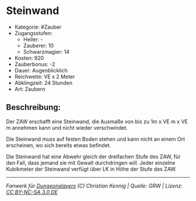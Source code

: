 # Steinwand

- Kategorie: #Zauber
- Zugangsstufen:
  - Heiler: -
  - Zauberer: 10
  - Schwarzmagier: 14
- Kosten: 920
- Zauberbonus: -2
- Dauer: Augenblicklich
- Reichweite: VE x 2 Meter
- Abklingzeit: 24 Stunden
- Art: Zaubern

## Beschreibung:

Der ZAW erschafft eine Steinwand, die Ausmaße von bis zu 1m x VE m x VE m annehmen kann und nicht wieder verschwindet.

Die Steinwand muss auf festen Boden stehen und kann nicht an einem Ort erscheinen, wo sich bereits etwas befindet.

Die Steinwand hat eine Abwehr gleich der dreifachen Stufe des ZAW, für den Fall, dass jemand sie mit Gewalt durchdringen will. Jeder einzelne Kubikmeter der Steinwand verfügt über LK in Höhe der Stufe des ZAW.

---

_Fanwerk für [Dungeonslayers](https://www.dungeonslayers.net/) (C) Christian Kennig | Quelle: GRW | Lizenz: [CC BY-NC-SA 3.0 DE](https://creativecommons.org/licenses/by-nc-sa/3.0/de/)_
